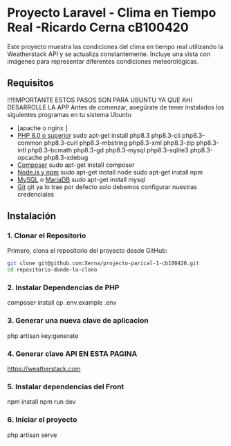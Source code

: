 # Proyecto Laravel - Clima en Tiempo Real -Ricardo Cerna cB100420

Este proyecto muestra las condiciones del clima en tiempo real utilizando la Weatherstack API y se actualiza constantemente. Incluye una vista con imágenes para representar diferentes condiciones meteorológicas.

## Requisitos

!!!!IMPORTANTE ESTOS PASOS SON PARA UBUNTU YA QUE AHI DESARROLLE LA APP
Antes de comenzar, asegúrate de tener instalados los siguientes programas en tu sistema Ubuntu

-   [apache o nginx ]
-   [PHP 8.0 o superior](https://www.php.net/)
    sudo apt-get install php8.3 php8.3-cli php8.3-common php8.3-curl php8.3-mbstring php8.3-xml php8.3-zip php8.3-intl php8.3-bcmath php8.3-gd php8.3-mysql php8.3-sqlite3 php8.3-opcache php8.3-xdebug
-   [Composer](https://getcomposer.org/)
    sudo apt-get install composer
-   [Node.js y npm](https://nodejs.org/)
    sudo apt-get install node
    sudo apt-get install npm
-   [MySQL](https://www.mysql.com/) o [MariaDB](https://mariadb.org/)
    sudo apt-get install mysql
-   [Git](https://git-scm.com/)
    git ya lo trae por defecto solo debemos configurar nuestras credenciales

## Instalación

### 1. Clonar el Repositorio

Primero, clona el repositorio del proyecto desde GitHub:

```bash
git clone git@github.com:Xerna/projecto-parical-1-cb100420.git
cd repositorio-donde-lo-clono
```

### 2. Instalar Dependencias de PHP

composer install
cp .env.example .env

### 3. Generar una nueva clave de aplicacion

php artisan key:generate

### 4. Generar clave API EN ESTA PAGINA

https://weatherstack.com

### 5. Instalar dependencias del Front

npm install
npm run dev

### 6. Iniciar el proyecto

php artisan serve
